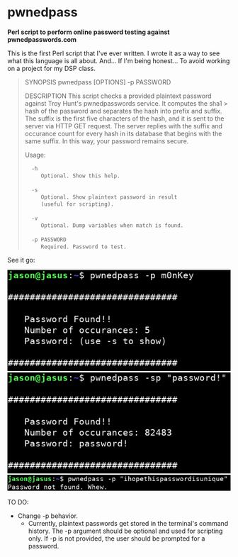 # pwnedpass

**Perl script to perform online password testing against pwnedpasswords.com**

This is the first Perl script that I've ever written. I wrote it as a way to see what this language is all about. And... If I'm being honest... To avoid working on a project for my DSP class.

> SYNOPSIS
>    pwnedpass [OPTIONS] -p PASSWORD
> 
> DESCRIPTION
> This script checks a provided plaintext password against 
> Troy Hunt's pwnedpasswords service. It computes the sha1 > hash 
> of the password and separates the hash into prefix and suffix. 
> The suffix is the first five characters of the hash, and it is 
> sent to the server via HTTP GET request. The server replies 
> with the suffix and occurance count for every hash in its 
> database that begins with the same suffix. In this way, your 
> password remains secure. 
> 
>    Usage:
> 
>       -h
>          Optional. Show this help.
> 
>       -s
>          Optional. Show plaintext password in result
>          (useful for scripting).
> 
>       -v 
>          Optional. Dump variables when match is found.
> 
>       -p PASSWORD
>          Required. Password to test.
> 

See it go:

![See it go](img/pwnedpass_terminal_1.png)
![AND AGAIN](img/pwnedpass_terminal_2.png)
![Finally! Good news](img/pwnedpass_terminal_3.png)

TO DO:
* Change -p behavior. 
  - Currently, plaintext passwords get stored in the terminal's command history. The -p argument should be optional and used for scripting only. If -p is not provided, the user should be prompted for a password.
